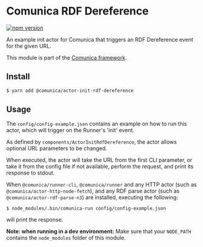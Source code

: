 # Comunica RDF Dereference

[![npm version](https://badge.fury.io/js/%40comunica%2Factor-init-rdf-dereference.svg)](https://www.npmjs.com/package/@comunica/actor-init-rdf-dereference)

An example init actor for Comunica that triggers an RDF Dereference event for the given URL.

This module is part of the [Comunica framework](https://github.com/comunica/comunica).

## Install

```bash
$ yarn add @comunica/actor-init-rdf-dereference
```

## Usage

The `config/config-example.json` contains an example on how to run this actor,
which will trigger on the Runner's 'init' event.

As defined by `components/ActorInitRdfDereference`,
the actor allows optional URL parameters to be changed.

When executed, the actor will take the URL from the first CLI parameter,
or take it from the config file if not available,
perform the request, and print its response to stdout.

When `@comunica/runner-cli`, `@comunica/runner`
and any HTTP actor (such as `@comunica/actor-http-node-fetch`),
and any RDF parse actor (such as `@comunica/actor-rdf-parse-n3`) are installed,
executing the following:

```
$ node_modules/.bin/comunica-run config/config-example.json
```

will print the response.

**Note: when running in a dev environment:**
Make sure that your `NODE_PATH` contains the `node_modules` folder of this module.
